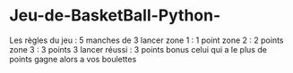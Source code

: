 # Jeu-de-BasketBall-Python-
Les règles du jeu : 
5 manches de 3 lancer
zone 1 : 1 point
zone 2 : 2 points
zone 3 : 3 points
3 lancer réussi : 3 points bonus
celui qui a le plus de points gagne
alors a vos boulettes 
